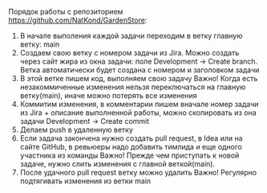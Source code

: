 Порядок работы с репозиторием https://github.com/NatKond/GardenStore:
1. В начале выполения каждой задачи переходим в ветку главную ветку: main
2. Создаем свою ветку с номером задачи из Jira. Можно создать через сайт жира из окна задачи: поле Development -> Create branch.
Ветка автоматически будет создана с номером и заголовком задачи
3. В этой ветке пишем код, выполняем свою задачу
Важно! Когда есть незакоммиченные изменения нельзя переключаться на главную ветку(main), иначе можно потерять все изменения
4. Коммитим изменения, в комментарии пишем вначале номер задачи из Jira + описание выполненной работы, можно скопировать из она задачи Development -> Create commit
5. Делаем push в удаленную ветку
6. Если задача закончена нужно создать pull request, в Idea или на сайте GitHub, в ревьюеры надо добавить тимлида и еще одного участника из команды
Важно! Прежде чем приступать к новой задаче, нужно слить изменения с главной веткой(main).
7. После удачного pull request ветку можно удалить
Важно! Регулярно подтягивать изменения из ветки main